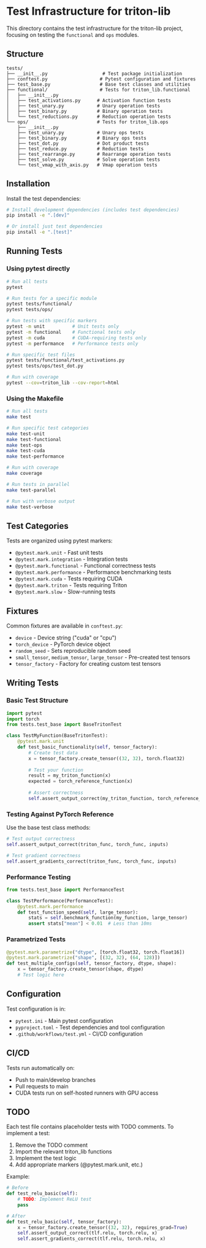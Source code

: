 # Test Infrastructure for triton-lib

This directory contains the test infrastructure for the triton-lib project, focusing on testing the `functional` and `ops` modules.

## Structure

```
tests/
├── __init__.py                    # Test package initialization
├── conftest.py                   # Pytest configuration and fixtures  
├── test_base.py                  # Base test classes and utilities
├── functional/                   # Tests for triton_lib.functional
│   ├── __init__.py
│   ├── test_activations.py      # Activation function tests
│   ├── test_unary.py            # Unary operation tests
│   ├── test_binary.py           # Binary operation tests
│   └── test_reductions.py       # Reduction operation tests
└── ops/                         # Tests for triton_lib.ops
    ├── __init__.py
    ├── test_unary.py            # Unary ops tests
    ├── test_binary.py           # Binary ops tests  
    ├── test_dot.py              # Dot product tests
    ├── test_reduce.py           # Reduction tests
    ├── test_rearrange.py        # Rearrange operation tests
    ├── test_solve.py            # Solve operation tests
    └── test_vmap_with_axis.py   # Vmap operation tests
```

## Installation

Install the test dependencies:

```bash
# Install development dependencies (includes test dependencies)
pip install -e ".[dev]"

# Or install just test dependencies
pip install -e ".[test]"
```

## Running Tests

### Using pytest directly

```bash
# Run all tests
pytest

# Run tests for a specific module
pytest tests/functional/
pytest tests/ops/

# Run tests with specific markers
pytest -m unit          # Unit tests only
pytest -m functional    # Functional tests only
pytest -m cuda          # CUDA-requiring tests only
pytest -m performance   # Performance tests only

# Run specific test files
pytest tests/functional/test_activations.py
pytest tests/ops/test_dot.py

# Run with coverage
pytest --cov=triton_lib --cov-report=html
```

### Using the Makefile

```bash
# Run all tests
make test

# Run specific test categories
make test-unit
make test-functional
make test-ops
make test-cuda
make test-performance

# Run with coverage
make coverage

# Run tests in parallel
make test-parallel

# Run with verbose output
make test-verbose
```

## Test Categories

Tests are organized using pytest markers:

- `@pytest.mark.unit` - Fast unit tests
- `@pytest.mark.integration` - Integration tests  
- `@pytest.mark.functional` - Functional correctness tests
- `@pytest.mark.performance` - Performance benchmarking tests
- `@pytest.mark.cuda` - Tests requiring CUDA
- `@pytest.mark.triton` - Tests requiring Triton
- `@pytest.mark.slow` - Slow-running tests

## Fixtures

Common fixtures are available in `conftest.py`:

- `device` - Device string ("cuda" or "cpu")
- `torch_device` - PyTorch device object
- `random_seed` - Sets reproducible random seed
- `small_tensor`, `medium_tensor`, `large_tensor` - Pre-created test tensors
- `tensor_factory` - Factory for creating custom test tensors

## Writing Tests

### Basic Test Structure

```python
import pytest
import torch
from tests.test_base import BaseTritonTest

class TestMyFunction(BaseTritonTest):
    @pytest.mark.unit
    def test_basic_functionality(self, tensor_factory):
        # Create test data
        x = tensor_factory.create_tensor((32, 32), torch.float32)
        
        # Test your function
        result = my_triton_function(x)
        expected = torch_reference_function(x)
        
        # Assert correctness
        self.assert_output_correct(my_triton_function, torch_reference_function, x)
```

### Testing Against PyTorch Reference

Use the base test class methods:

```python
# Test output correctness
self.assert_output_correct(triton_func, torch_func, inputs)

# Test gradient correctness  
self.assert_gradients_correct(triton_func, torch_func, inputs)
```

### Performance Testing

```python
from tests.test_base import PerformanceTest

class TestPerformance(PerformanceTest):
    @pytest.mark.performance
    def test_function_speed(self, large_tensor):
        stats = self.benchmark_function(my_function, large_tensor)
        assert stats["mean"] < 0.01  # Less than 10ms
```

### Parametrized Tests

```python
@pytest.mark.parametrize("dtype", [torch.float32, torch.float16])
@pytest.mark.parametrize("shape", [(32, 32), (64, 128)])
def test_multiple_configs(self, tensor_factory, dtype, shape):
    x = tensor_factory.create_tensor(shape, dtype)
    # Test logic here
```

## Configuration

Test configuration is in:
- `pytest.ini` - Main pytest configuration
- `pyproject.toml` - Test dependencies and tool configuration
- `.github/workflows/test.yml` - CI/CD configuration

## CI/CD

Tests run automatically on:
- Push to main/develop branches
- Pull requests to main
- CUDA tests run on self-hosted runners with GPU access

## TODO

Each test file contains placeholder tests with TODO comments. To implement a test:

1. Remove the TODO comment
2. Import the relevant triton_lib functions
3. Implement the test logic
4. Add appropriate markers (@pytest.mark.unit, etc.)

Example:
```python
# Before
def test_relu_basic(self):
    # TODO: Implement ReLU test
    pass

# After  
def test_relu_basic(self, tensor_factory):
    x = tensor_factory.create_tensor((32, 32), requires_grad=True)
    self.assert_output_correct(tlf.relu, torch.relu, x)
    self.assert_gradients_correct(tlf.relu, torch.relu, x)
```
